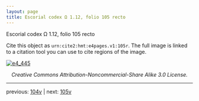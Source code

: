 ```yaml
---
layout: page
title: Escorial codex Ω 1.12, folio 105 recto
---
```


Escorial codex Ω 1.12, folio 105 recto

Cite this object as `urn:cite2:hmt:e4pages.v1:105r`.  The full image is linked to a citation tool you can use to cite regions of the image.

[![e4_445](http://www.homermultitext.org/iipsrv?IIIF=/project/homer/pyramidal/deepzoom/hmt/e4img/2017a/e4_445.tif/full/800,/0/default.jpg)](http://www.homermultitext.org/ict2/?urn=urn:cite2:hmt:e4img.2017a:e4_445) 

<p style="text-align: center; font-style: italic;">Creative Commons Attribution-Noncommercial-Share Alike 3.0 License.</p>

---

previous: [104v](../104v/) | next: [105v](../105v/)